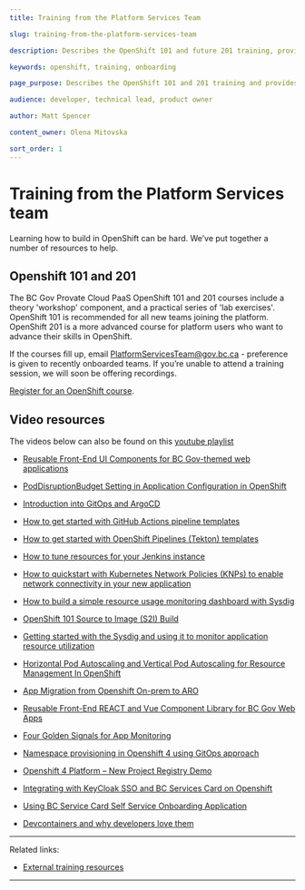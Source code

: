 ```yaml
---
title: Training from the Platform Services Team

slug: training-from-the-platform-services-team

description: Describes the OpenShift 101 and future 201 training, provides internal and external resources for learning OpenShift.  

keywords: openshift, training, onboarding

page_purpose: Describes the OpenShift 101 and 201 training and provides registration links for training. Provides alternatives such as videos and written training material. 

audience: developer, technical lead, product owner

author: Matt Spencer

content_owner: Olena Mitovska

sort_order: 1
---
```

# Training from the Platform Services team
Learning how to build in OpenShift can be hard. We’ve put together a number of resources to help.

## Openshift 101 and 201 <a name="openshift101201"></a>

The BC Gov Provate Cloud PaaS OpenShift 101 and 201 courses include a theory 'workshop' component, and a practical series of 'lab exercises'. OpenShift 101 is recommended for all new teams joining the platform. OpenShift 201 is a more advanced course for platform users who want to advance their skills in OpenShift.

If the courses fill up, email PlatformServicesTeam@gov.bc.ca - preference is given to recently onboarded teams. If you’re unable to attend a training session, we will soon be offering recordings. 

[Register for an OpenShift course](%WORDPRESS_BASE_URL%/private-cloud/support-and-community/platform-training-and-resources/).
 
 ## Video resources <a name="video"></a>

The videos below can also be found on this [youtube playlist](https://www.youtube.com/playlist?list=PL9CV_8JBQHiorxwU-2nA8aqM4KTzdCnfg)

 - [Reusable Front-End UI Components for BC Gov-themed web applications](https://www.youtube.com/watch?v=eFi5QJo2hgo&t=4s)

 - [PodDisruptionBudget Setting in Application Configuration in OpenShift](https://www.youtube.com/watch?v=0AGZ5no6-yo)

 - [Introduction into GitOps and ArgoCD](https://www.youtube.com/watch?v=-Tkqe0lRuE0)

 - [How to get started with GitHub Actions pipeline templates](https://www.youtube.com/watch?v=spUAx_ADhOY)

 - [How to get started with OpenShift Pipelines (Tekton) templates](https://www.youtube.com/watch?v=aO6tLFqstQk)

 - [How to tune resources for your Jenkins instance](https://www.youtube.com/watch?v=npMbAtJZSO0)

 - [How to quickstart with Kubernetes Network Policies (KNPs) to enable network connectivity in your new application](https://www.youtube.com/watch?v=qOoIbp9ZZY0)

 - [How to build a simple resource usage monitoring dashboard with Sysdig](https://www.youtube.com/watch?v=W9xM5rd9CaQ)

 - [OpenShift 101 Source to Image (S2I) Build](https://youtu.be/uTnBWfG-3Ns)

 - [Getting started with the Sysdig and using it to monitor application resource utilization](https://youtu.be/wZrOdxlc_2c)

 - [Horizontal Pod Autoscaling and Vertical Pod Autoscaling for Resource Management In OpenShift](https://youtu.be/nZMtJRQR3jY)
 
 - [App Migration from Openshift On-prem to ARO](https://youtu.be/i-auqEUcR5U)

 - [Reusable Front-End REACT and Vue Component Library for BC Gov Web Apps](https://www.youtube.com/watch?v=eFi5QJo2hgo&list=PL9CV_8JBQHiorxwU-2nA8aqM4KTzdCnfg&index=2&t=21s)

 - [Four Golden Signals for App Monitoring](https://youtu.be/W9xM5rd9CaQ)

- [Namespace provisioning in Openshift 4 using GitOps approach](https://youtu.be/5aSon_DVbRM) 

- [Openshift 4 Platform – New Project Registry Demo](https://youtu.be/HiHsd-Rg57E)

- [Integrating with KeyCloak SSO and BC Services Card on Openshift](https://youtu.be/IGONgJkvwms)

- [Using BC Service Card Self Service Onboarding Application](https://youtu.be/H2tKvOQ8x4k) 

- [Devcontainers and why developers love them](https://youtu.be/g3fvDQCEaK0)

---
Related links:
- [External training resources](/training-external-resources/)
---
